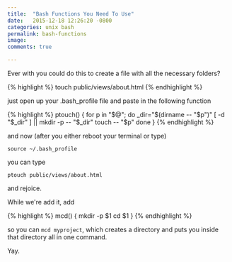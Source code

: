 ```yaml
---
title:  "Bash Functions You Need To Use"
date:   2015-12-18 12:26:20 -0800
categories: unix bash
permalink: bash-functions
image: 
comments: true

---
```


Ever with you could do this to create a file with all the necessary folders?

{% highlight %}
    touch public/views/about.html
{% endhighlight %}

just open up your .bash_profile file and paste in the following function

{% highlight %}
ptouch() {
  for p in "$@"; do
    _dir="$(dirname -- "$p")"
    [ -d "$_dir" ] || mkdir -p -- "$_dir"
    touch -- "$p"
  done
}
{% endhighlight %}

and now (after you either reboot your terminal or type)

    source ~/.bash_profile
    
you can type
    
    ptouch public/views/about.html

and rejoice.

While we're add it, add

{% highlight %}
mcd() { 
  mkdir -p $1
  cd $1
}
{% endhighlight %}

so you can `mcd myproject`, which creates a directory and puts you inside that directory all in one command.

Yay.